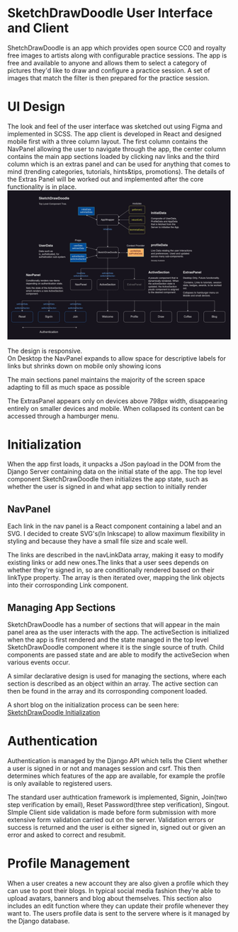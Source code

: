 
# SketchDrawDoodle User Interface and Client
ShetchDrawDoodle is an app which provides open source CC0 and royalty free images to artists along with configurable practice sessions. The app is free and available to anyone and allows them to select a category of pictures they'd like to draw and configure a practice session. A set of images that match the filter is then prepared for the practice session.

# UI Design  
The look and feel of the user interface was sketched out using Figma and implemented in SCSS. The app client is developed in React and designed mobile first with a three column layout. The first column contains the NavPanel allowing the user to navigate through the app, the center column contains the main app sections loaded by clicking nav links and the third column which is an extras panel and can be used for anything that comes to mind (trending categories, tutorials, hints&tips, promotions). The details of the Extras Panel will be worked out and implemented after the core functionality is in place.
![Top Level Component Tree](./docs/top_level_component_tree.jpg)
  
The design is responsive.  
On Desktop the NavPanel expands to allow space for descriptive labels for links but shrinks down on mobile only showing icons

The main sections panel maintains the majority of the screen space adapting to fill as much space as possible

The ExtrasPanel appears only on devices above 798px width, disappearing entirely on smaller devices and mobile. When collapsed its content can be accessed through a hamburger menu.


# Initialization  #
When the app first loads, it unpacks a JSon payload in the DOM from the Django Server containing data on the initial state of the app. The top level component SketchDrawDoodle then initializes the app state, such as whether the user is signed in and what app section to initially render

## NavPanel  
Each link in the nav panel is a React component containing a label and an SVG. I decided to create SVG's(In Inkscape) to allow maximum flexibility in styling and because they have a small file size and scale well. 

The links are described in the navLinkData array, making it easy to modify existing links or add new ones.The links that a user sees depends on whether they're signed in, so are conditionally rendered based on their linkType property. The array is then iterated over, mapping the link objects into their corrosponding Link component. 

## Managing App Sections
SketchDrawDoodle has a number of sections that will appear in the main panel area as the user interacts with the app. The activeSection is initialized when the app is first rendered and the state managed in the top level SketchDrawDoodle component where it is the single source of truth. Child components are passed state and are able to modify the activeSecion when various events occur.

A similar declarative design is used for managing the sections, where each section is described as an object within an array. The active section can then be found in the array and its corrosponding component loaded.  

A short blog on the initialization process can be seen here:
[SketchDrawDoodle Initialization](https://rumble.com/v6yhu7u-sketchdrawdoodle-initialisation.html)  

# Authentication  
Authentication is managed by the Django API which tells the Client whether a user is signed in or not and manages session and csrf. This then determines which features of the app are available, for example the profile is only available to registered users.  

The standard user authtication framework is implemented, Signin, Join(two step verification by email), Reset Password(three step verification), Singout. SImple Client side validation is made before form submission with more extensive form validation carried out on the server. Validation errors or success is returned and the user is either signed in, signed out or given an error and asked to correct and resubmit.


# Profile Management  
When a user creates a new account they are also given a profile which they can use to post their blogs. In typical social media fashion they're able to upload avatars, banners and blog about themselves. This section also includes an edit function where they can update their profile whenever they want to. The users profile data is sent to the servere where is it managed by the Django database. 








